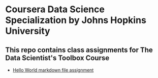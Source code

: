 # Coursera Data Science Specialization by Johns Hopkins University

## This repo contains class assignments for The Data Scientist's Toolbox Course
* [Hello World markdown file assignment](HelloWorld.md)

